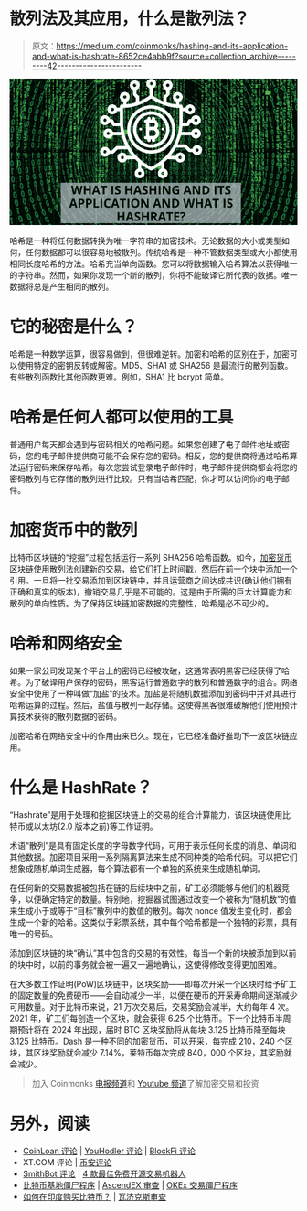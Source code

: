 # 散列法及其应用，什么是散列法？

> 原文：<https://medium.com/coinmonks/hashing-and-its-application-and-what-is-hashrate-8652ce4abb9f?source=collection_archive---------42----------------------->

![](img/970ccef7defc8a8317fb570bfdfe6c71.png)

哈希是一种将任何数据转换为唯一字符串的加密技术。无论数据的大小或类型如何，任何数据都可以很容易地被散列。传统哈希是一种不管数据类型或大小都使用相同长度哈希的方法。哈希充当单向函数。您可以将数据输入哈希算法以获得唯一的字符串。然而，如果你发现一个新的散列，你将不能破译它所代表的数据。唯一数据将总是产生相同的散列。

# 它的秘密是什么？

哈希是一种数学运算，很容易做到，但很难逆转。加密和哈希的区别在于，加密可以使用特定的密钥反转或解密。MD5、SHA1 或 SHA256 是最流行的散列函数。有些散列函数比其他函数更难。例如，SHA1 比 bcrypt 简单。

# 哈希是任何人都可以使用的工具

普通用户每天都会遇到与密码相关的哈希问题。如果您创建了电子邮件地址或密码，您的电子邮件提供商可能不会保存您的密码。相反，您的提供商将通过哈希算法运行密码来保存哈希。每次您尝试登录电子邮件时，电子邮件提供商都会将您的密码散列与它存储的散列进行比较。只有当哈希匹配，你才可以访问你的电子邮件。

# 加密货币中的散列

比特币区块链的“挖掘”过程包括运行一系列 SHA256 哈希函数。如今，[加密货币区块链](https://www.thecoinleaks.com/)使用散列法创建新的交易，给它们打上时间戳，然后在前一个块中添加一个引用。一旦将一批交易添加到区块链中，并且运营商之间达成共识(确认他们拥有正确和真实的版本)，撤销交易几乎是不可能的。这是由于所需的巨大计算能力和散列的单向性质。为了保持区块链加密数据的完整性，哈希是必不可少的。

# 哈希和网络安全

如果一家公司发现某个平台上的密码已经被攻破，这通常表明黑客已经获得了哈希。为了破译用户保存的密码，黑客运行普通数字的散列和普通数字的组合。网络安全中使用了一种叫做“加盐”的技术。加盐是将随机数据添加到密码中并对其进行哈希运算的过程。然后，盐值与散列一起存储。这使得黑客很难破解他们使用预计算技术获得的散列数据的密码。

加密哈希在网络安全中的作用由来已久。现在，它已经准备好推动下一波区块链应用。

# 什么是 HashRate？

“Hashrate”是用于处理和挖掘区块链上的交易的组合计算能力，该区块链使用比特币或以太坊(2.0 版本之前)等工作证明。

术语“散列”是具有固定长度的字母数字代码，可用于表示任何长度的消息、单词和其他数据。加密项目采用一系列隔离算法来生成不同种类的哈希代码。可以把它们想象成随机单词生成器，每个算法都有一个单独的系统来生成随机单词。

在任何新的交易数据被包括在链的后续块中之前，矿工必须能够与他们的机器竞争，以便确定特定的数量。特别地，挖掘器试图通过改变一个被称为“随机数”的值来生成小于或等于“目标”散列中的数值的散列。每次 nonce 值发生变化时，都会生成一个新的哈希。这类似于彩票系统，其中每个哈希都是一个独特的彩票，具有唯一的号码。

添加到区块链的块“确认”其中包含的交易的有效性。每当一个新的块被添加到以前的块中时，以前的事务就会被一遍又一遍地确认，这使得修改变得更加困难。

在大多数工作证明(PoW)区块链中，区块奖励——即每次开采一个区块时给予矿工的固定数量的免费硬币——会自动减少一半，以便在硬币的开采寿命期间逐渐减少可用数量。对于比特币来说，21 万次交易后，交易奖励会减半，大约每年 4 次。2021 年，矿工们每创造一个区块，就会获得 6.25 个比特币。下一个比特币半周期预计将在 2024 年出现，届时 BTC 区块奖励将从每块 3.125 比特币降至每块 3.125 比特币。Dash 是一种不同的加密货币，可以开采，每完成 210，240 个区块，其区块奖励就会减少 7.14%，莱特币每次完成 840，000 个区块，其奖励就会减少。

> 加入 Coinmonks [电报频道](https://t.me/coincodecap)和 [Youtube 频道](https://www.youtube.com/c/coinmonks/videos)了解加密交易和投资

# 另外，阅读

*   [CoinLoan 评论](https://coincodecap.com/coinloan-review) | [YouHodler 评论](/coinmonks/youhodler-4-easy-ways-to-make-money-98969b9689f2) | [BlockFi 评论](https://coincodecap.com/blockfi-review)
*   XT.COM 评论 | [币安评论](https://coincodecap.com/xt-com-review)
*   [SmithBot 评论](https://coincodecap.com/smithbot-review) | [4 款最佳免费开源交易机器人](https://coincodecap.com/free-open-source-trading-bots)
*   [比特币基地僵尸程序](/coinmonks/coinbase-bots-ac6359e897f3) | [AscendEX 审查](/coinmonks/ascendex-review-53e829cf75fa) | [OKEx 交易僵尸程序](/coinmonks/okex-trading-bots-234920f61e60)
*   [如何在印度购买比特币？](/coinmonks/buy-bitcoin-in-india-feb50ddfef94) | [瓦济克斯审查](/coinmonks/wazirx-review-5c811b074f5b)